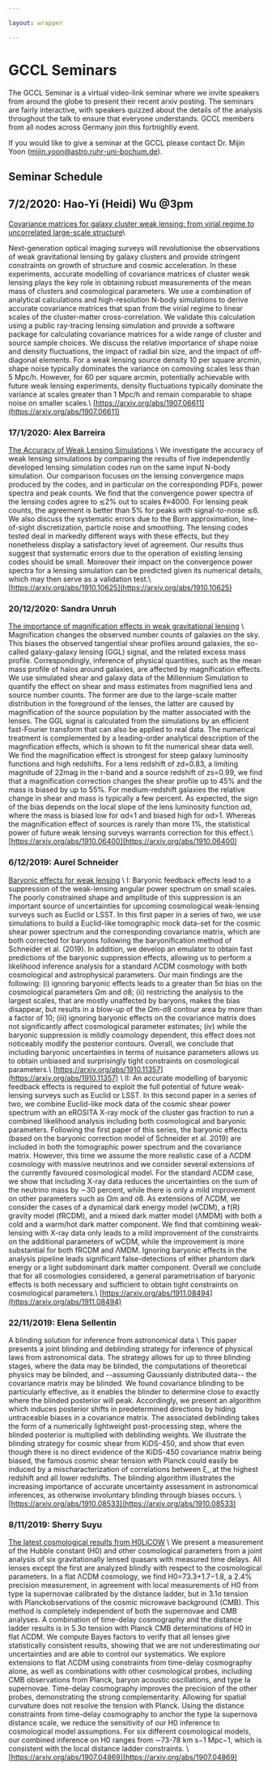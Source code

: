 ```yaml
---

layout: wrapper

---
```


# GCCL Seminars

The GCCL Seminar is a virtual video-link seminar where we invite speakers from around the globe to present their recent arxiv posting.   The seminars are fairly interactive, with speakers quizzed about the details of the analysis throughout the talk to ensure that everyone understands.   GCCL members from all nodes across Germany join this fortnightly event.    

If you would like to give a seminar at the GCCL please contact Dr. Mijin Yoon (mijin.yoon@astro.ruhr-uni-bochum.de).

## Seminar Schedule

## 7/2/2020: Hao-Yi (Heidi) Wu @3pm

[Covariance matrices for galaxy cluster weak lensing: from virial regime to uncorrelated large-scale structure](assets/talk_slides/Wu_GCCL.pdf)\\

Next-generation optical imaging surveys will revolutionise the observations of weak gravitational lensing by galaxy clusters and provide stringent constraints on growth of structure and cosmic acceleration. In these experiments, accurate modelling of covariance matrices of cluster weak lensing plays the key role in obtaining robust measurements of the mean mass of clusters and cosmological parameters. We use a combination of analytical calculations and high-resolution N-body simulations to derive accurate covariance matrices that span from the virial regime to linear scales of the cluster-matter cross-correlation. We validate this calculation using a public ray-tracing lensing simulation and provide a software package for calculating covariance matrices for a wide range of cluster and source sample choices. We discuss the relative importance of shape noise and density fluctuations, the impact of radial bin size, and the impact of off-diagonal elements. For a weak lensing source density 10 per square arcmin, shape noise typically dominates the variance on comoving scales less than 5 Mpc/h. However, for 60 per square arcmin, potentially achievable with future weak lensing experiments, density fluctuations typically dominate the variance at scales greater than 1 Mpc/h and remain comparable to shape noise on smaller scales.\\
[https://arxiv.org/abs/1907.06611](https://arxiv.org/abs/1907.06611)

### 17/1/2020: Alex Barreira

[The Accuracy of Weak Lensing Simulations](assets/talk_slides/talk_AlexBarreira.pdf) \\
We investigate the accuracy of weak lensing simulations by comparing the results of five independently developed lensing simulation codes run on the same input N-body simulation. Our comparison focuses on the lensing convergence maps produced by the codes, and in particular on the corresponding PDFs, power spectra and peak counts. We find that the convergence power spectra of the lensing codes agree to ≲2% out to scales ℓ≈4000. For lensing peak counts, the agreement is better than 5% for peaks with signal-to-noise ≲6. We also discuss the systematic errors due to the Born approximation, line-of-sight discretization, particle noise and smoothing. The lensing codes tested deal in markedly different ways with these effects, but they nonetheless display a satisfactory level of agreement. Our results thus suggest that systematic errors due to the operation of existing lensing codes should be small. Moreover their impact on the convergence power spectra for a lensing simulation can be predicted given its numerical details, which may then serve as a validation test.\\
[https://arxiv.org/abs/1910.10625](https://arxiv.org/abs/1910.10625)


### 20/12/2020: Sandra Unruh

[The importance of magnification effects in weak gravitational lensing](assets/talk_slides/Unruh_GCCL_seminar_20Dec2019.pdf) \\
Magnification changes the observed number counts of galaxies on the sky. This biases the observed tangential shear profiles around galaxies, the so-called galaxy-galaxy lensing (GGL) signal, and the related excess mass profile. Correspondingly, inference of physical quantities, such as the mean mass profile of halos around galaxies, are affected by magnification effects. We use simulated shear and galaxy data of the Millennium Simulation to quantify the effect on shear and mass estimates from magnified lens and source number counts. The former are due to the large-scale matter distribution in the foreground of the lenses, the latter are caused by magnification of the source population by the matter associated with the lenses. The GGL signal is calculated from the simulations by an efficient fast-Fourier transform that can also be applied to real data. The numerical treatment is complemented by a leading-order analytical description of the magnification effects, which is shown to fit the numerical shear data well. We find the magnification effect is strongest for steep galaxy luminosity functions and high redshifts. For a lens redshift of zd=0.83, a limiting magnitude of 22mag in the r-band and a source redshift of zs=0.99, we find that a magnification correction changes the shear profile up to 45% and the mass is biased by up to 55%. For medium-redshift galaxies the relative change in shear and mass is typically a few percent. As expected, the sign of the bias depends on the local slope of the lens luminosity function αd, where the mass is biased low for αd<1 and biased high for αd>1. Whereas the magnification effect of sources is rarely than more 1%, the statistical power of future weak lensing surveys warrants correction for this effect.\\
[https://arxiv.org/abs/1910.06400](https://arxiv.org/abs/1910.06400)

### 6/12/2019: Aurel Schneider

[Baryonic effects for weak lensing](assets/talk_slides/GCCL2019_Aurel_Schneider.pdf) \\
I: Baryonic feedback effects lead to a suppression of the weak-lensing angular power spectrum on small scales. The poorly constrained shape and amplitude of this suppression is an important source of uncertainties for upcoming cosmological weak-lensing surveys such as Euclid or LSST. In this first paper in a series of two, we use simulations to build a Euclid-like tomographic mock data-set for the cosmic shear power spectrum and the corresponding covariance matrix, which are both corrected for baryons following the baryonification method of Schneider et al. (2019). In addition, we develop an emulator to obtain fast predictions of the baryonic suppression effects, allowing us to perform a likelihood inference analysis for a standard ΛCDM cosmology with both cosmological and astrophysical parameters. Our main findings are the following: (i) ignoring baryonic effects leads to a greater than 5σ bias on the cosmological parameters Ωm and σ8; (ii) restricting the analysis to the largest scales, that are mostly unaffected by baryons, makes the bias disappear, but results in a blow-up of the Ωm-σ8 contour area by more than a factor of 10; (iii) ignoring baryonic effects on the covariance matrix does not significantly affect cosmological parameter estimates; (iv) while the baryonic suppression is mildly cosmology dependent, this effect does not noticeably modify the posterior contours. Overall, we conclude that including baryonic uncertainties in terms of nuisance parameters allows us to obtain unbiased and surprisingly tight constraints on cosmological parameters.\\
[https://arxiv.org/abs/1910.11357](https://arxiv.org/abs/1910.11357) \\
II: An accurate modelling of baryonic feedback effects is required to exploit the full potential of future weak-lensing surveys such as Euclid or LSST. In this second paper in a series of two, we combine Euclid-like mock data of the cosmic shear power spectrum with an eROSITA X-ray mock of the cluster gas fraction to run a combined likelihood analysis including both cosmological and baryonic parameters. Following the first paper of this series, the baryonic effects (based on the baryonic correction model of Schneider et al. 2019) are included in both the tomographic power spectrum and the covariance matrix. However, this time we assume the more realistic case of a ΛCDM cosmology with massive neutrinos and we consider several extensions of the currently favoured cosmological model. For the standard ΛCDM case, we show that including X-ray data reduces the uncertainties on the sum of the neutrino mass by ∼30 percent, while there is only a mild improvement on other parameters such as Ωm and σ8. As extensions of ΛCDM, we consider the cases of a dynamical dark energy model (wCDM), a f(R) gravity model (fRCDM), and a mixed dark matter model (ΛMDM) with both a cold and a warm/hot dark matter component. We find that combining weak-lensing with X-ray data only leads to a mild improvement of the constraints on the additional parameters of wCDM, while the improvement is more substantial for both fRCDM and ΛMDM. Ignoring baryonic effects in the analysis pipeline leads significant false-detections of either phantom dark energy or a light subdominant dark matter component. Overall we conclude that for all cosmologies considered, a general parametrisation of baryonic effects is both necessary and sufficient to obtain tight constraints on cosmological parameters.\\
[https://arxiv.org/abs/1911.08494](https://arxiv.org/abs/1911.08494)



### 22/11/2019: Elena Sellentin
A blinding solution for inference from astronomical data \\
This paper presents a joint blinding and deblinding strategy for inference of physical laws from astronomical data. The strategy allows for up to three blinding stages, where the data may be blinded, the computations of theoretical physics may be blinded, and --assuming Gaussianly distributed data-- the covariance matrix may be blinded. We found covariance blinding to be particularly effective, as it enables the blinder to determine close to exactly where the blinded posterior will peak. Accordingly, we present an algorithm which induces posterior shifts in predetermined directions by hiding untraceable biases in a covariance matrix. The associated deblinding takes the form of a numerically lightweight post-processing step, where the blinded posterior is multiplied with deblinding weights. We illustrate the blinding strategy for cosmic shear from KiDS-450, and show that even though there is no direct evidence of the KiDS-450 covariance matrix being biased, the famous cosmic shear tension with Planck could easily be induced by a mischaracterization of correlations between ξ_ at the highest redshift and all lower redshifts. The blinding algorithm illustrates the increasing importance of accurate uncertainty assessment in astronomical inferences, as otherwise involuntary blinding through biases occurs. \\
[https://arxiv.org/abs/1910.08533](https://arxiv.org/abs/1910.08533)

### 8/11/2019: Sherry Suyu 
[The latest cosmological results from H0LiCOW](assets/talk_slides/Suyu_GCCL_seminar_8Nov2019.pdf) \\
We present a measurement of the Hubble constant (H0) and other cosmological parameters from a joint analysis of six gravitationally lensed quasars with measured time delays. All lenses except the first are analyzed blindly with respect to the cosmological parameters. In a flat ΛCDM cosmology, we find H0=73.3+1.7−1.8, a 2.4% precision measurement, in agreement with local measurements of H0 from type Ia supernovae calibrated by the distance ladder, but in 3.1σ tension with Planckobservations of the cosmic microwave background (CMB). This method is completely independent of both the supernovae and CMB analyses. A combination of time-delay cosmography and the distance ladder results is in 5.3σ tension with Planck CMB determinations of H0 in flat ΛCDM. We compute Bayes factors to verify that all lenses give statistically consistent results, showing that we are not underestimating our uncertainties and are able to control our systematics. We explore extensions to flat ΛCDM using constraints from time-delay cosmography alone, as well as combinations with other cosmological probes, including CMB observations from Planck, baryon acoustic oscillations, and type Ia supernovae. Time-delay cosmography improves the precision of the other probes, demonstrating the strong complementarity. Allowing for spatial curvature does not resolve the tension with Planck. Using the distance constraints from time-delay cosmography to anchor the type Ia supernova distance scale, we reduce the sensitivity of our H0 inference to cosmological model assumptions. For six different cosmological models, our combined inference on H0 ranges from ∼73-78 km s−1 Mpc−1, which is consistent with the local distance ladder constraints. \\
[https://arxiv.org/abs/1907.04869](https://arxiv.org/abs/1907.04869)

